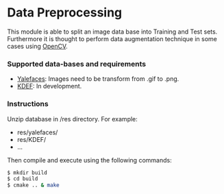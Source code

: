 # Data Preprocessing
This module is able to split an image data base into Training and Test sets. Furthermore it is thought to perform data augmentation technique in some cases using [OpenCV](http://opencv.org/).

### Supported data-bases and requirements
- [Yalefaces](http://cvc.cs.yale.edu/cvc/projects/yalefaces/yalefaces.html): Images need to be transform from .gif to .png.
- [KDEF](http://www.emotionlab.se/resources/kdef): In development.

### Instructions
Unzip database in /res directory. For example:
- res/yalefaces/
- res/KDEF/
- ...

Then compile and execute using the following commands:
```sh
$ mkdir build
$ cd build
$ cmake .. & make
```

[//]: <> (http://dillinger.io/)
